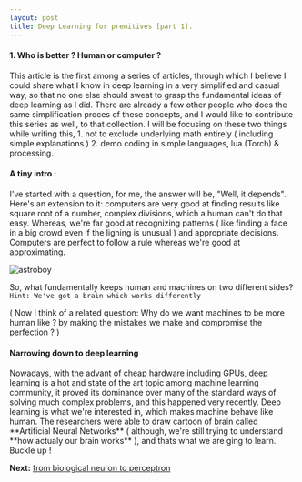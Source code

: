 ```yaml
---
layout: post
title: Deep Learning for premitives [part 1].
---
```


<h4> 1. Who is better ? Human or computer ? </h4>
This article is the first among a series of articles, through which I believe I could share what I know in deep learning in a very simplified and casual way, so that no one else should sweat to grasp the fundamental ideas of deep learning as I did. There are already a few other people who does the same simplification proces of these concepts, and I would like to contribute this series as well, to that collection. I will be focusing on these two things while writing this, 1. not to exclude underlying math entirely ( including simple explanations ) 2. demo coding in simple languages, lua (Torch) & processing. 

<h4> A tiny intro : </h4>
I've started with a question, for me, the answer will be, "Well, it depends".. Here's an extension to it: computers are very good at finding results like square root of a number, complex divisions, which a human can't do that easy. Whereas, we're far good at recognizing patterns ( like finding a face in a big crowd even if the lighing is unusual ) and appropriate decisions. Computers are perfect to follow a rule whereas we're good at approximating. 

![astroboy](https://cloud.githubusercontent.com/assets/19545678/16008475/c3b25aee-3195-11e6-8d11-d87f0005cb61.gif)

So, what fundamentally keeps human and machines on two different sides? 
`Hint: We've got a brain which works differently`

( Now I think of a related question: Why do we want machines to be more human like ? by making the mistakes we make and compromise the perfection ? )

<h4> Narrowing down to deep learning </h4>
Nowadays, with the advant of cheap hardware including GPUs, deep learning is a hot and state of the art topic among machine learning community, it proved its dominance over many of the standard ways of solving much complex problems, and this happened very recently. Deep learning is what we're interested in, which makes machine behave like human. The researchers were able to draw cartoon of brain called **Artificial Neural Networks** ( although, we're still trying to understand **how actualy our brain works** ), and thats what we are ging to learn. Buckle up !

**Next:**  [from biological neuron to perceptron](http://freakeinstein.github.io/2016/06/13/Deep-Learning-for-premitives-part2.html)